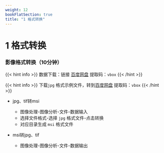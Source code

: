 ```yaml
---
weight: 12
bookFlatSection: true
title: "1 格式转换"
---
```


# 1 格式转换

### 影像格式转换（10分钟）

{{< hint info >}}
数据下载：链接 [百度网盘](https://pan.baidu.com/s/1qm_yCQBqEFY-szOqgzJCWA) 提取码：`vbox` 
{{< /hint >}}

{{< hint info >}}
下载`jpg` 格式示例文件，转到[百度网盘](https://pan.baidu.com/s/17MlzKr2_zskz5K7lmE2Prw) 提取码：`vbox`
{{< /hint >}}

- jpg、tif转msi

    - 图像处理-图像分析-文件-数据输入
    - 选择文件格式-选择 `jpg` 格式文件-点击转换
    - 对应目录生成 `msi` 格式文件 

- msi转jpg、tif

    - 图像处理-图像分析-文件-数据输出


